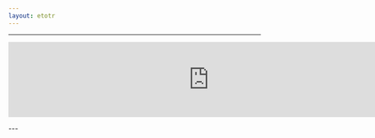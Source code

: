 ```yaml
---
layout: etotr
---
```

---
<p id="top"><iframe src="https://docs.google.com/gview?url={{ site.etotr_url }}/2017/TOTR_2017_07.pdf&embedded=true" width="800" height="auto" frameborder="0" allowfullscreen="true" mozallowfullscreen="true" webkitallowfullscreen="true"></iframe></p>
---
